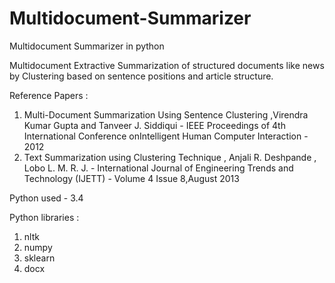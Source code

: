 # Multidocument-Summarizer

Multidocument Summarizer in python

Multidocument Extractive Summarization of structured documents like news by Clustering based on sentence positions and article structure.


Reference Papers :
1. Multi-Document Summarization Using Sentence Clustering ,Virendra Kumar Gupta and Tanveer J. Siddiqui - IEEE Proceedings of 4th International Conference onIntelligent Human Computer Interaction - 2012
2. Text Summarization using Clustering Technique  , Anjali R. Deshpande , Lobo L. M. R. J. - International Journal of Engineering Trends and Technology (IJETT) - Volume 4 Issue 8,August 2013


Python used - 3.4

Python libraries : 
1. nltk
2. numpy
3. sklearn
4. docx


